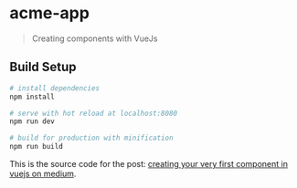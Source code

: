 # acme-app

> Creating components with VueJs

## Build Setup

``` bash
# install dependencies
npm install

# serve with hot reload at localhost:8080
npm run dev

# build for production with minification
npm run build
```

This is the source code  for the  post: [creating your very first component in vuejs on medium](https://medium.com/@samuelabiodun/building-your-very-first-component-with-vuejs-21b4a2f6a15a).
